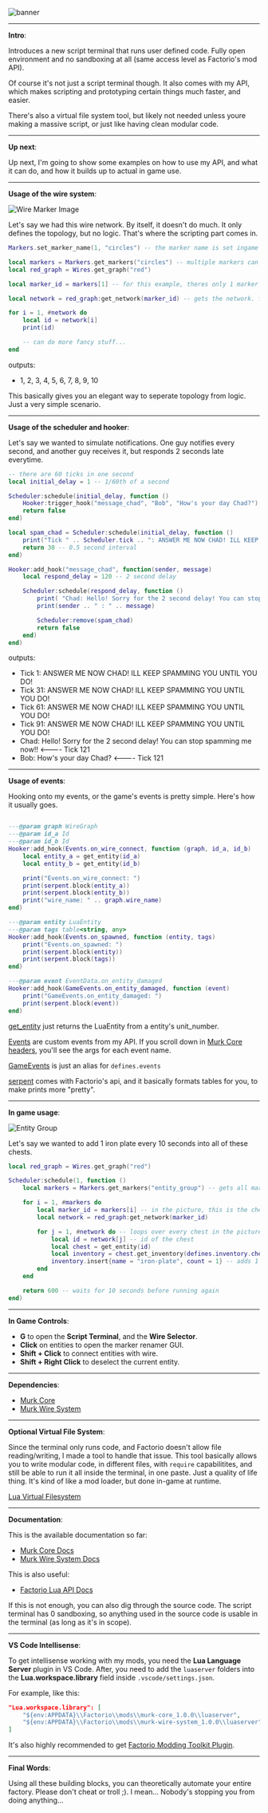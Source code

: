 ![banner](images/banner.png)

---

**Intro**:

Introduces a new script terminal that runs user defined code. Fully open environment and no sandboxing at all (same access level as Factorio's mod API).

Of course it's not just a script terminal though. It also comes with my API, which makes scripting and prototyping certain things much faster, and easier. 

There's also a virtual file system tool, but likely not needed unless youre making a massive script, or just like having clean modular code.

---

**Up next**:

Up next, I'm going to show some examples on how to use my API, and what it can do, and how it builds up to actual in game use.

---

**Usage of the wire system**:

![Wire Marker Image](images/wire_marker.png)

Let's say we had this wire network. By itself, it doesn't do much. It only defines the topology, but no logic. That's where the scripting part comes in.

``` lua
Markers.set_marker_name(1, "circles") -- the marker name is set ingame via a gui, but we do this for now since it's an example.

local markers = Markers.get_markers("circles") -- multiple markers can have the same name, hence get_markers
local red_graph = Wires.get_graph("red")

local marker_id = markers[1] -- for this example, theres only 1 marker named "circles", hence index = 1

local network = red_graph:get_network(marker_id) -- gets the network. from the image, it will return [1, 10].

for i = 1, #network do
    local id = network[i]
    print(id)

    -- can do more fancy stuff...
end
```

outputs:
- 1, 2, 3, 4, 5, 6, 7, 8, 9, 10

This basically gives you an elegant way to seperate topology from logic. Just a very simple scenario.

---

**Usage of the scheduler and hooker**:

Let's say we wanted to simulate notifications. One guy notifies every second, and another guy receives it, but responds 2 seconds late everytime.

``` lua
-- there are 60 ticks in one second
local initial_delay = 1 -- 1/60th of a second

Scheduler:schedule(initial_delay, function ()
    Hooker:trigger_hook("message_chad", "Bob", "How's your day Chad?")
    return false
end)

local spam_chad = Scheduler:schedule(initial_delay, function ()
    print("Tick " .. Scheduler.tick .. ": ANSWER ME NOW CHAD! ILL KEEP SPAMMING YOU UNTIL YOU DO!")
    return 30 -- 0.5 second interval
end)

Hooker:add_hook("message_chad", function(sender, message)
    local respond_delay = 120 -- 2 second delay

    Scheduler:schedule(respond_delay, function ()
        print( "Chad: Hello! Sorry for the 2 second delay! You can stop spamming me now!!")
        print(sender .. " : " .. message)

        Scheduler:remove(spam_chad)
        return false
    end)
end)

```

outputs:
- Tick 1: ANSWER ME NOW CHAD! ILL KEEP SPAMMING YOU UNTIL YOU DO!
- Tick 31: ANSWER ME NOW CHAD! ILL KEEP SPAMMING YOU UNTIL YOU DO!
- Tick 61: ANSWER ME NOW CHAD! ILL KEEP SPAMMING YOU UNTIL YOU DO!
- Tick 91: ANSWER ME NOW CHAD! ILL KEEP SPAMMING YOU UNTIL YOU DO!
- Chad: Hello! Sorry for the 2 second delay! You can stop spamming me now!! <---- Tick 121
- Bob: How's your day Chad? <---- Tick 121

---

**Usage of events**:

Hooking onto my events, or the game's events is pretty simple. Here's how it usually goes.

``` lua

---@param graph WireGraph
---@param id_a Id
---@param id_b Id
Hooker:add_hook(Events.on_wire_connect, function (graph, id_a, id_b)
    local entity_a = get_entity(id_a)
    local entity_b = get_entity(id_b)

    print("Events.on_wire_connect: ")
    print(serpent.block(entity_a))
    print(serpent.block(entity_b))
    print("wire_name: " .. graph.wire_name)
end)

---@param entity LuaEntity
---@param tags table<string, any>
Hooker:add_hook(Events.on_spawned, function (entity, tags)
    print("Events.on_spawned: ")
    print(serpent.block(entity))
    print(serpent.block(tags))
end)

---@param event EventData.on_entity_damaged
Hooker:add_hook(GameEvents.on_entity_damaged, function (event)
    print("GameEvents.on_entity_damaged: ")
    print(serpent.block(event))
end)

```

[get_entity](https://github.com/murk108/murk-core/blob/main/luaserver/globals.d.lua) just returns the LuaEntity from a entity's unit_number.

[Events](https://github.com/murk108/murk-core/blob/main/core/event_defines.lua) are custom events from my API. If you scroll down in [Murk Core headers](https://github.com/murk108/murk-core/blob/main/luaserver/headers.d.lua), you'll see the args for each event name.

[GameEvents](https://lua-api.factorio.com/latest/events.html) is just an alias for `defines.events`

[serpent](https://lua-api.factorio.com/latest/auxiliary/libraries.html) comes with Factorio's api, and it basically formats tables for you, to make prints more "pretty".

---

**In game usage**:

![Entity Group](images/entity_group.png)

Let's say we wanted to add 1 iron plate every 10 seconds into all of these chests.

``` lua
local red_graph = Wires.get_graph("red")

Scheduler:schedule(1, function ()
    local markers = Markers.get_markers("entity_group") -- gets all markers named "entity_group"

    for i = 1, #markers do
        local marker_id = markers[i] -- in the picture, this is the chest marked "entity_group"
        local network = red_graph:get_network(marker_id)

        for j = 1, #network do -- loops over every chest in the picture
            local id = network[j] -- id of the chest
            local chest = get_entity(id)
            local inventory = chest.get_inventory(defines.inventory.chest)
            inventory.insert{name = "iron-plate", count = 1} -- adds 1 iron plate into the chest
        end
    end

    return 600 -- waits for 10 seconds before running again
end)
```

---

**In Game Controls**:

- **G** to open the **Script Terminal**, and the **Wire Selector**.
- **Click** on entities to open the marker renamer GUI.
- **Shift + Click** to connect entities with wire.
- **Shift + Right Click** to deselect the current entity.

---

**Dependencies**: 

- [Murk Core](https://github.com/murk108/murk-core)
- [Murk Wire System](https://github.com/murk108/murk-wire-system)

---

**Optional Virtual File System**:

Since the terminal only runs code, and Factorio doesn't allow file reading/writing, I made a tool to handle that issue. This tool basically allows you to write modular code, in different files, with `require` capabilitites, and still be able to run it all inside the terminal, in one paste. Just a quality of life thing. It's kind of like a mod loader, but done in-game at runtime.

[Lua Virtual Filesystem](https://github.com/murk108/lua-vfs)

---

**Documentation**:

This is the available documentation so far:
- [Murk Core Docs](https://github.com/murk108/murk-core/tree/main/luaserver)
- [Murk Wire System Docs](https://github.com/murk108/murk-wire-system/tree/main/luaserver)

This is also useful:
- [Factorio Lua API Docs](https://lua-api.factorio.com/)


If this is not enough, you can also dig through the source code. The script terminal has 0 sandboxing, so anything used in the source code is usable in the terminal (as long as it's in scope).

---

**VS Code Intellisense**:

To get intellisense working with my mods, you need the **Lua Language Server** plugin in VS Code. After, you need to add the `luaserver` folders into the **Lua.workspace.library** field inside `.vscode/settings.json`.

For example, like this:

``` json
"Lua.workspace.library": [
    "${env:APPDATA}\\Factorio\\mods\\murk-core_1.0.0\\luaserver",
    "${env:APPDATA}\\Factorio\\mods\\murk-wire-system_1.0.0\\luaserver"
]
```

It's also highly recommended to get [Factorio Modding Toolkit Plugin](https://marketplace.visualstudio.com/items?itemName=justarandomgeek.factoriomod-debug).

---

**Final Words**:

Using all these building blocks, you can theoretically automate your entire factory. Please don't cheat or troll ;). I mean... Nobody's stopping you from doing anything...